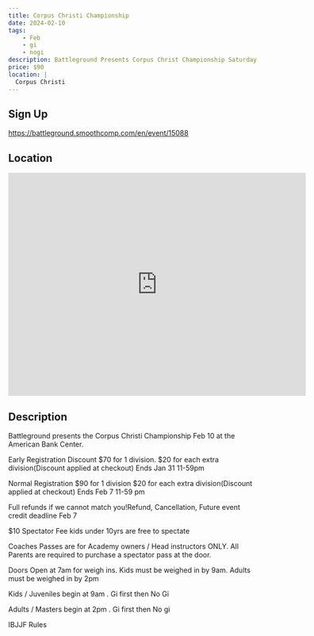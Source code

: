 ```yaml
---
title: Corpus Christi Championship
date: 2024-02-10
tags:
    - Feb
    - gi 
    - nogi 
description: Battleground Presents Corpus Christ Championship Saturday Feb 10 at the American Bank Center
price: $90
location: |
  Corpus Christi
---
```

## Sign Up
https://battleground.smoothcomp.com/en/event/15088

## Location
<iframe src="https://www.google.com/maps/embed?pb=!1m18!1m12!1m3!1d12345.6789!2d-97.3936996!3d27.8084823!2m3!1f0!2f0!3f0!3m2!1i1024!2i768!4f13.1!3m3!1m2!1s0x0%3A0x0!2z27.8084823!5e0!3m2!1sen!2sus!4v1234567890" width="600" height="450" style="border:0;" allowfullscreen="" loading="lazy"></iframe>

## Description
Battleground presents the Corpus Christi Championship Feb 10 at the American Bank Center.


Early Registration Discount $70 for 1 division. $20 for each extra division(Discount applied at checkout) Ends Jan 31 11-59pm


Normal Registration $90 for 1 division $20 for each extra division(Discount applied at checkout) Ends Feb 7 11-59 pm


Full refunds if we cannot match you!Refund, Cancellation, Future event credit deadline Feb 7


$10 Spectator Fee kids under 10yrs are free to spectate


Coaches Passes are for Academy owners / Head instructors ONLY. All Parents are required to purchase a spectator pass at the door.


Doors Open at 7am for weigh ins. Kids must be weighed in by 9am. Adults must be weighed in by 2pm


Kids / Juveniles begin at 9am . Gi first then No Gi


Adults / Masters begin at 2pm . Gi first then No gi


IBJJF Rules